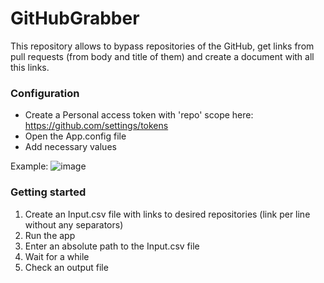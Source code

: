 # GitHubGrabber

This repository allows to bypass repositories of the GitHub, get links from pull requests (from body and title of them) and create a document with all this links.

### Configuration
- Create a Personal access token with 'repo' scope here: https://github.com/settings/tokens
- Open the App.config file 
- Add necessary values

Example:
![image](https://github.com/AndreiLapitski/GitHubGrabber/assets/46748745/83b80bd8-4899-4f91-8136-1c62279cc15a)

 ### Getting started
 1. Create an Input.csv file with links to desired repositories (link per line without any separators)
 2. Run the app
 3. Enter an absolute path to the Input.csv file
 4. Wait for a while
 5. Check an output file
